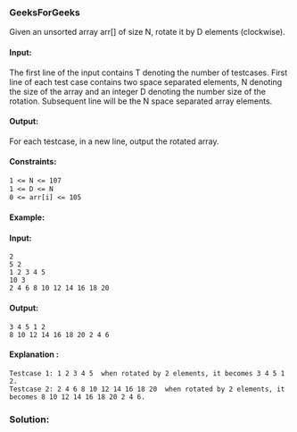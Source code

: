 ### GeeksForGeeks

Given an unsorted array arr[] of size N, rotate it by D elements (clockwise). 

#### Input:

The first line of the input contains T denoting the number of testcases. First line of each test case contains two space separated elements, N denoting the size of the array and an integer D denoting the number size of the rotation. Subsequent line will be the N space separated array elements.

#### Output:

For each testcase, in a new line, output the rotated array.

#### Constraints:

```1 <= T <= 200
1 <= N <= 107
1 <= D <= N
0 <= arr[i] <= 105
```

#### Example:

#### Input:

```
2
5 2
1 2 3 4 5 
10 3
2 4 6 8 10 12 14 16 18 20
```

#### Output:
```
3 4 5 1 2
8 10 12 14 16 18 20 2 4 6
```

#### Explanation :

```
Testcase 1: 1 2 3 4 5  when rotated by 2 elements, it becomes 3 4 5 1 2.
Testcase 2: 2 4 6 8 10 12 14 16 18 20  when rotated by 2 elements, it becomes 8 10 12 14 16 18 20 2 4 6.
```

### Solution:

